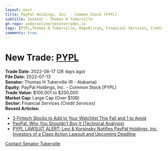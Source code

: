 ```yaml
---
layout: post
title: PayPal Holdings, Inc. - Common Stock [PYPL]
subtitle: Senator - Thomas H Tuberville
gh-repo: anderseline/senatetrades.io
tags: [PYPL,Thomas H Tuberville, Republican, Financial Services, Credit Services, Large Cap (Over $10B)]
comments: true
---
```


# New Trade: [PYPL](https://finance.yahoo.com/quote/PYPL/) #
<b>Trade Date: </b>2022-06-17 (26 days ago)<br>
<b>File Date: </b>2022-07-13<br>
<b>Senator: </b>Thomas H Tuberville (R - Alabama)<br>
<b>Equity: </b>PayPal Holdings, Inc. - Common Stock [PYPL]<br>
<b>Trade Value: </b>$100,001 to $250,000<br>
<b>Market Cap: </b>Large Cap (Over $10B)<br>
<b>Sector: </b>Financial Services <i>(Credit Services)</i><br>
<b>Recent Articles:</b>
- [3 Fintech Stocks to Add to Your Watchlist This Fall and 1 to Avoid](https://stocknews.com/news/v-pypl-amk-rm-3-fintech-stocks-to-add-to-your-watchlist-this-fall/)
- [PayPal: Why You Shouldn't Buy It (Technical Analysis)](https://seekingalpha.com/article/4544591-paypal-why-you-shouldnt-buy-it-technical-analysis)
- [PYPL LAWSUIT ALERT: Levi & Korsinsky Notifies PayPal Holdings, Inc. Investors of a Class Action Lawsuit and Upcoming Deadline](https://finance.yahoo.com/news/pypl-lawsuit-alert-levi-korsinsky-094500504.html)

[Contact Senator Tuberville](https://www.tuberville.senate.gov/contact)